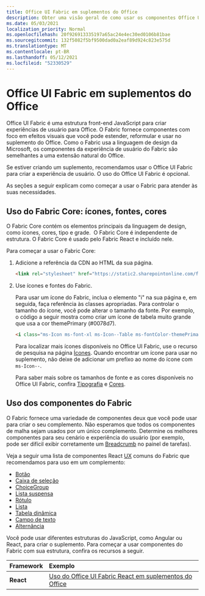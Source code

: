```yaml
---
title: Office UI Fabric em suplementos do Office
description: Obter uma visão geral de como usar os componentes Office UI Fabric em Office de complementos.
ms.date: 05/03/2021
localization_priority: Normal
ms.openlocfilehash: 20f926913335197a65ac24e4ec30ed0106b81bae
ms.sourcegitcommit: 132f5082f5bf9500dad0a2eaf89d924c823e575d
ms.translationtype: MT
ms.contentlocale: pt-BR
ms.lasthandoff: 05/12/2021
ms.locfileid: "52330529"
---
```

# <a name="office-ui-fabric-in-office-add-ins"></a>Office UI Fabric em suplementos do Office

Office UI Fabric é uma estrutura front-end JavaScript para criar experiências de usuário para Office. O Fabric fornece componentes com foco em efeitos visuais que você pode estender, reformular e usar no suplemento do Office. Como o Fabric usa a linguagem de design da Microsoft, os componentes da experiência de usuário do Fabric são semelhantes a uma extensão natural do Office.

Se estiver criando um suplemento, recomendamos usar o Office UI Fabric para criar a experiência de usuário. O uso do Office UI Fabric é opcional.

As seções a seguir explicam como começar a usar o Fabric para atender às suas necessidades.

## <a name="use-fabric-core-icons-fonts-colors"></a>Uso do Fabric Core: ícones, fontes, cores

O Fabric Core contém os elementos principais da linguagem de design, como ícones, cores, tipo e grade.  O Fabric Core é independente de estrutura. O Fabric Core é usado pelo Fabric React e incluído nele.

Para começar a usar o Fabric Core:

1. Adicione a referência da CDN ao HTML da sua página.  

    ```html
    <link rel="stylesheet" href="https://static2.sharepointonline.com/files/fabric/office-ui-fabric-core/9.6.1/css/fabric.min.css">
    ```

2. Use ícones e fontes do Fabric.

    Para usar um ícone do Fabric, inclua o elemento "i" na sua página e, em seguida, faça referência às classes apropriadas. Para controlar o tamanho do ícone, você pode alterar o tamanho da fonte. Por exemplo, o código a seguir mostra como criar um ícone de tabela muito grande que usa a cor themePrimary (#0078d7).

    ```html
    <i class="ms-Icon ms-font-xl ms-Icon--Table ms-fontColor-themePrimary"></i>
    ```

    Para localizar mais ícones disponíveis no Office UI Fabric, use o recurso de pesquisa na página [Ícones](https://developer.microsoft.com/fabric#/styles/icons). Quando encontrar um ícone para usar no suplemento, não deixe de adicionar um prefixo ao nome do ícone com `ms-Icon--`.

    Para saber mais sobre os tamanhos de fonte e as cores disponíveis no Office UI Fabric, confira [Tipografia](https://developer.microsoft.com/fabric#/styles/typography) e [Cores](https://developer.microsoft.com/fabric#/styles/colors).

## <a name="use-fabric-components"></a>Uso dos componentes do Fabric

O Fabric fornece uma variedade de componentes deux que você pode usar para criar o seu complemento. Não esperamos que todos os componentes de malha sejam usados por um único complemento. Determine os melhores componentes para seu cenário e experiência do usuário (por exemplo, pode ser difícil exibir corretamente um [Breadcrumb](https://developer.microsoft.com/fabric#/components/breadcrumb) no painel de tarefas).

Veja a seguir uma lista de componentes React [UX](https://developer.microsoft.com/fluentui#/controls/web) comuns do Fabric que recomendamos para uso em um complemento:

- [Botão](https://developer.microsoft.com/fabric#/components/button)
- [Caixa de seleção](https://developer.microsoft.com/fabric#/components/checkbox)
- [ChoiceGroup](https://developer.microsoft.com/fabric#/components/choicegroup)
- [Lista suspensa](https://developer.microsoft.com/fabric#/components/dropdown)
- [Rótulo](https://developer.microsoft.com/fabric#/components/label)
- [Lista](https://developer.microsoft.com/fabric#/components/list)
- [Tabela dinâmica](https://developer.microsoft.com/fabric#/components/pivot)
- [Campo de texto](https://developer.microsoft.com/fabric#/components/textfield)
- [Alternância](https://developer.microsoft.com/fabric#/components/toggle)

Você pode usar diferentes estruturas do JavaScript, como Angular ou React, para criar o suplemento. Para começar a usar componentes do Fabric com sua estrutura, confira os recursos a seguir.

|**Framework**|**Exemplo**|
|:------------|:----------|
|**React**|[Uso do Office UI Fabric React em suplementos do Office](using-office-ui-fabric-react.md )|
